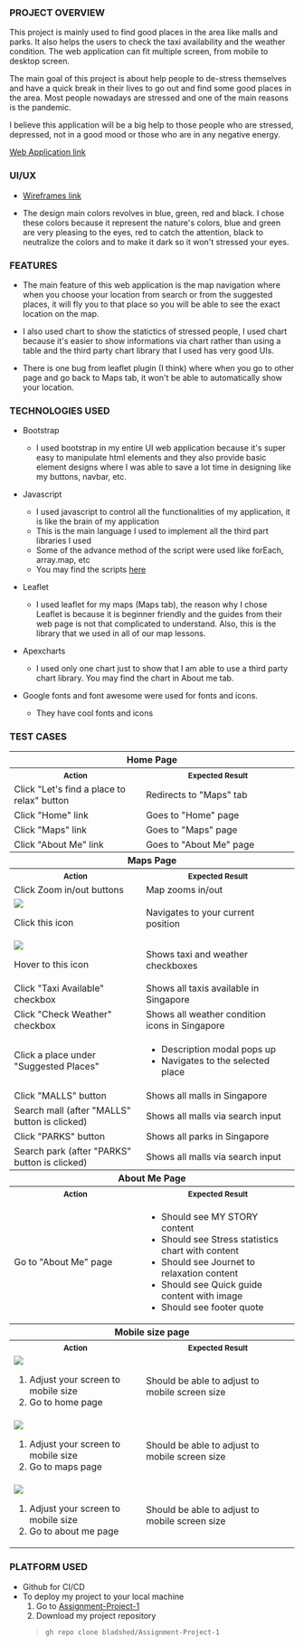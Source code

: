 ### PROJECT OVERVIEW

This project is mainly used to find good places in the area like malls and parks. It also helps the users to check the taxi availability and the weather condition. The web application can fit multiple screen, from mobile to desktop screen. 

The main goal of this project is about help people to de-stress themselves and have a quick break in their lives to go out and find some good places in the area. Most people nowadays are stressed and one of the main reasons is the pandemic.

I believe this application will be a big help to those people who are stressed, depressed, not in a good mood or those who are in any negative energy.

[Web Application link](https://bladshed.github.io/Assignment-Project-1/)

### UI/UX

* [Wireframes link](files)

* The design main colors revolves in blue, green, red and black. I chose these colors because it represent the nature's colors, blue and green are very pleasing to the eyes, red to catch the attention, black to neutralize the colors and to make it dark so it won't stressed your eyes.

### FEATURES

* The main feature of this web application is the map navigation where when you choose your location from search or from the suggested places, it will fly you to that place so you will be able to see the exact location on the map.

* I also used chart to show the statictics of stressed people, I used chart because it's easier to show informations via chart rather than using a table and the third party chart library that I used has very good UIs.

* There is one bug from leaflet plugin (I think) where when you go to other page and go back to Maps tab, it won't be able to automatically show your location.

### TECHNOLOGIES USED

* Bootstrap
   * I used bootstrap in my entire UI web application because it's super easy to manipulate html elements and they also provide basic element designs where I was able to save a lot time in designing like my buttons, navbar, etc.

* Javascript
   * I used javascript to control all the functionalities of my application, it is like the brain of my application
   * This is the main language I used to implement all the third part libraries I used
   * Some of the advance method of the script were used like forEach, array.map, etc
   * You may find the scripts [here](scripts)

* Leaflet
   * I used leaflet for my maps (Maps tab), the reason why I chose Leaflet is because it is beginner friendly and the guides from their web page is not that complicated to understand. Also, this is the library that we used in all of our map lessons.

* Apexcharts
   * I used only one chart just to show that I am able to use a third party chart library. You may find the chart in About me tab.

* Google fonts and font awesome were used for fonts and icons.
   * They have cool fonts and icons

### TEST CASES
<table>
   <tr>
      <th colspan=2>Home Page
   <tr>
   <tr>
      <th>
         <img width="441" height="1">
         <small>Action</small>
      </td>
      <th>
         <img width="441" height="1">
         <small>Expected Result</small>
      </td>
   <tr>
   <tr>
      <td>Click "Let's find a place to relax" button</td>
      <td>Redirects to "Maps" tab</td>
   <tr>
   <tr>
      <td>Click "Home" link</td>
      <td>Goes to "Home" page</td>
   <tr>
   <tr>
      <td>Click "Maps" link</td>
      <td>Goes to "Maps" page</td>
   <tr>
   <tr>
      <td>Click "About Me" link</td>
      <td>Goes to "About Me" page</td>
   <tr>
   <tr>
      <th colspan=2>Maps Page
   <tr>
   <tr>
      <th>
         <img width="441" height="1">
         <small>Action</small>
      </td>
      <th>
         <img width="441" height="1">
         <small>Expected Result</small>
      </td>
   <tr>
   <tr>
      <td>Click Zoom in/out buttons</td>
      <td>Map zooms in/out</td>
   <tr>
   <tr>
      <td>
         <img src="images/your-position.png">
         <p>Click this icon</p>
      </td>
      <td>Navigates to your current position</td>
   <tr>
   <tr>
      <td>
         <img src="images/overlays.png">
         <p>Hover to this icon</p>
      </td>
      <td>Shows taxi and weather checkboxes</td>
   <tr>
   <tr>
      <td>Click "Taxi Available" checkbox</td>
      <td>Shows all taxis available in Singapore</td>
   <tr>
   <tr>
      <td>Click "Check Weather" checkbox</td>
      <td>Shows all weather condition icons in Singapore</td>
   <tr>
   <tr>
      <td>Click a place under "Suggested Places"</td>
      <td>
         <ul>
            <li>Description modal pops up</li>
            <li>Navigates to the selected place</li>
         </ul>
      </td>
   <tr>
   <tr>
      <td>Click "MALLS" button</td>
      <td>Shows all malls in Singapore</td>
   <tr>
   <tr>
      <td>Search mall (after "MALLS" button is clicked)</td>
      <td>Shows all malls via search input</td>
   <tr>
   <tr>
      <td>Click "PARKS" button</td>
      <td>Shows all parks in Singapore</td>
   <tr>
   <tr>
      <td>Search park (after "PARKS" button is clicked)</td>
      <td>Shows all malls via search input</td>
   <tr>
   <tr>
      <th colspan=2>About Me Page
   <tr>
   <tr>
      <th>
         <img width="441" height="1">
         <small>Action</small>
      </td>
      <th>
         <img width="441" height="1">
         <small>Expected Result</small>
      </td>
   <tr>
   <tr>
      <td>Go to "About Me" page</td>
      <td>
         <ul>
            <li>Should see MY STORY content</li>
            <li>Should see Stress statistics chart with content</li>
            <li>Should see Journet to relaxation content</li>
            <li>Should see Quick guide content with image</li>
            <li>Should see footer quote</li>
         </ul>
      </td>
   <tr>
   <tr>
      <th colspan=2>Mobile size page
   <tr>
   <tr>
      <th>
         <img width="441" height="1">
         <small>Action</small>
      </td>
      <th>
         <img width="441" height="1">
         <small>Expected Result</small>
      </td>
   <tr>
   <tr>
      <td>
         <img src="images/home-page-mbl.png">
         <ol>
            <li>Adjust your screen to mobile size</li>
            <li>Go to home page</li>
         </ol>
      </td>
      <td>Should be able to adjust to mobile screen size</td>
   <tr>
   <tr>
      <td>
         <img src="images/maps-page-mbl.png">
         <ol>
            <li>Adjust your screen to mobile size</li>
            <li>Go to maps page</li>
         </ol>
      </td>
      <td>Should be able to adjust to mobile screen size</td>
   <tr>
   <tr>
      <td>
         <img src="images/about-me-page-mbl.png">
         <ol>
            <li>Adjust your screen to mobile size</li>
            <li>Go to about me page</li>
         </ol>
      </td>
      <td>Should be able to adjust to mobile screen size</td>
   <tr>
</table>

### PLATFORM USED

* Github for CI/CD
* To deploy my project to your local machine
   1. Go to [Assignment-Project-1](https://github.com/bladshed/Assignment-Project-1)
   2. Download my project repository
     > `gh repo clone bladshed/Assignment-Project-1`